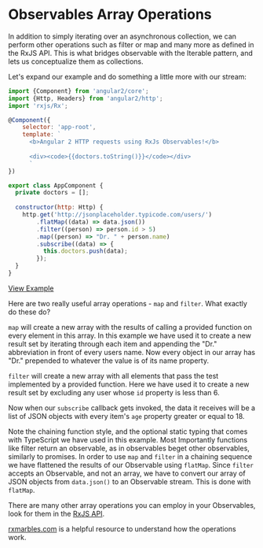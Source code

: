 # Observables Array Operations
In addition to simply iterating over an asynchronous collection, we can perform other operations such as filter or map and many more as defined in the RxJS API. This is what bridges observable with the Iterable pattern, and lets us conceptualize them as collections.

Let's expand our example and do something a little more with our stream:

```js
import {Component} from 'angular2/core';
import {Http, Headers} from 'angular2/http';
import 'rxjs/Rx';

@Component({
	selector: 'app-root',
	template: `
	  <b>Angular 2 HTTP requests using RxJs Observables!</b>
	  
	  <div><code>{{doctors.toString()}}</code></div>
	  `
})

export class AppComponent {
  private doctors = [];
  
  constructor(http: Http) {
    http.get('http://jsonplaceholder.typicode.com/users/')
        .flatMap((data) => data.json())
        .filter((person) => person.id > 5)
        .map((person) => "Dr. " + person.name)
        .subscribe((data) => {
          this.doctors.push(data);
        });
  }
}
```
[View Example](http://plnkr.co/edit/d3pigxK1JhfAeVMihGGq?p=preview)

Here are two really useful array operations - `map` and `filter`. What exactly do these do?

`map` will create a new array with the results of calling a provided function on every element in this array. In this example we have used it to create a new result set by iterating through each item and appending the "Dr." abbreviation in front of every users name. Now every object in our array has "Dr." prepended to whatever the value is of its name property. 

`filter` will create a new array with all elements that pass the test implemented by a provided function. Here we have used it to create a new result set by excluding any user whose `id` property is less than 6. 

Now when our `subscribe` callback gets invoked, the data it receives will be a list of JSON objects with every item's `age` property greater or equal to 18. 

Note the chaining function style, and the optional static typing that comes with TypeScript we have used in this example. Most Importantly functions like filter return an observable, as in observables beget other observables, similarly to promises. In order to use `map` and `filter` in a chaining sequence we have flattened the results of our Observable using `flatMap`. Since `filter` accepts an Observable, and not an array, we have to convert our array of JSON objects from `data.json()` to an Observable stream. This is done with `flatMap`.

There are many other array operations you can employ in your Observables, look for them in the [RxJS API](https://github.com/Reactive-Extensions/RxJS). 

[rxmarbles.com](http://rxmarbles.com) is a helpful resource to understand how the operations work.
